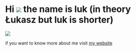 Hi ![](https://user-images.githubusercontent.com/18350557/176309783-0785949b-9127-417c-8b55-ab5a4333674e.gif) the name is luk (in theory Łukasz but luk is shorter)
===========================================================================================================================
![](./wacom-tablet.jpeg)

if you want to know more about me visit [my website](https://iaml.uk)
